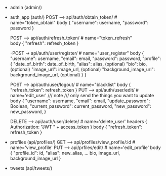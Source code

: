 - admin (admin/)

- auth_app (auth/)
    POST --> api/auth/obtain_token/ # name="token_obtain"
                body {
                    "username": username,
                    "password": password
                }

    POST --> api/auth/refresh_token/ # name="token_refresh"  
            body {
                    "refresh": refresh_token
                }
            

    -POST -> api/auth/user/register/ # name="user_register"
                body {
                    "username": username,
                    "email": email,
                    "password": password,
                    "profile": {
                        "date_of_birth": date_of_birth,
                        "alias": alias, (optional)
                        "bio": bio, (optional)
                        "image_url": image_url, (optional)
                        "background_image_url": background_image_url, (optional)
                    }
                }

    POST --> api/auth/user/logout/ # name="blacklist"
                body {
                    "refresh_token": refresh_token
                }
    PUT --> api/auth/user/edit/   # name='edit_user'  /// note /// only send the things you want to update
                body {
                    "username": username,
                    "email": email,
                    "update_password": Boolean,
                    "current_password": current_password,
                    "new_password": new_password,
                }
                
    DELETE --> api/auth/user/delete/ # name='delete_user'
                headers {
                    Authorization: "JWT " + access_token 
                }
                body {
                    "refresh_token": refresh_token
                }

- profiles (api/profiles/)
    GET --> api/profiles/view_profile/:id # name='view_profile'
    PUT --> api/prfiles/edit/             # name='edit_profile'
            body {
                "profile_id": id,
                "alias": new_alias,
                ... bio, image_url, background_image_url
            }


- tweets (api/tweets/)
